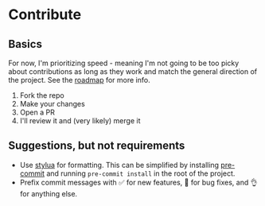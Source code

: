 # Contribute

## Basics

For now, I'm prioritizing speed - meaning I'm not going to be too picky about contributions as long as they work and
match the general direction of the project. See the [roadmap](./README.md#roadmap) for more info.

1. Fork the repo
2. Make your changes
3. Open a PR
4. I'll review it and (very likely) merge it

## Suggestions, but not requirements

- Use [stylua](https://github.com/JohnnyMorganz/StyLua) for formatting. This can be simplified by installing
    [pre-commit](https://pre-commit.com/) and running `pre-commit install` in the root of the project.
- Prefix commit messages with ✅ for new features, 🐛 for bug fixes, and 👌 for anything else.
